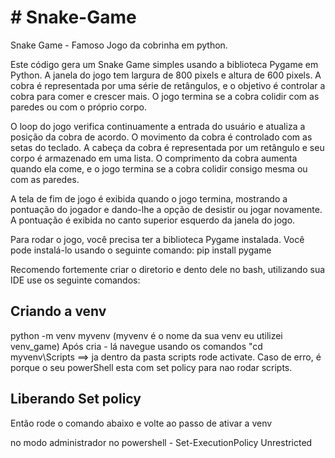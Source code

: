 <h1># Snake-Game</h1>

Snake Game - Famoso Jogo da cobrinha em python.

Este código gera um Snake Game simples usando a biblioteca Pygame em Python. A janela do jogo tem largura de 800 pixels e altura de 600 pixels. A cobra é representada por uma série de retângulos, e o objetivo é controlar a cobra para comer e crescer mais. O jogo termina se a cobra colidir com as paredes ou com o próprio corpo.

O loop do jogo verifica continuamente a entrada do usuário e atualiza a posição da cobra de acordo. O movimento da cobra é controlado com as setas do teclado. A cabeça da cobra é representada por um retângulo e seu corpo é armazenado em uma lista. O comprimento da cobra aumenta quando ela come, e o jogo termina se a cobra colidir consigo mesma ou com as paredes.

A tela de fim de jogo é exibida quando o jogo termina, mostrando a pontuação do jogador e dando-lhe a opção de desistir ou jogar novamente. A pontuação é exibida no canto superior esquerdo da janela do jogo.

Para rodar o jogo, você precisa ter a biblioteca Pygame instalada. Você pode instalá-lo usando o seguinte comando: pip install pygame

Recomendo fortemente criar o diretorio e dento dele no bash, utilizando sua IDE use os seguinte comandos:

<h2>Criando a venv</h2>
python -m venv myvenv   (myvenv é o nome da sua venv eu utilizei venv_game)
Após cria - lá navegue usando os comandos "cd myvenv\Scripts ==> ja dentro da pasta scripts rode activate. Caso de erro, é porque o seu powerShell esta com set policy para nao rodar scripts. 

<h2>Liberando Set policy</h2>
Então rode o comando abaixo e volte ao passo de ativar a venv

no modo administrador no powershell - Set-ExecutionPolicy Unrestricted



